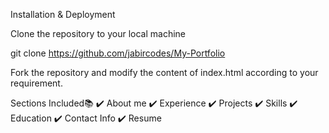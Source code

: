 Installation & Deployment 

Clone the repository to your local machine

git clone https://github.com/jabircodes/My-Portfolio

Fork the repository and modify the content of index.html according to your requirement.


Sections Included📚
✔️ About me
✔️ Experience
✔️ Projects
✔️ Skills
✔️ Education
✔️ Contact Info
✔️ Resume
